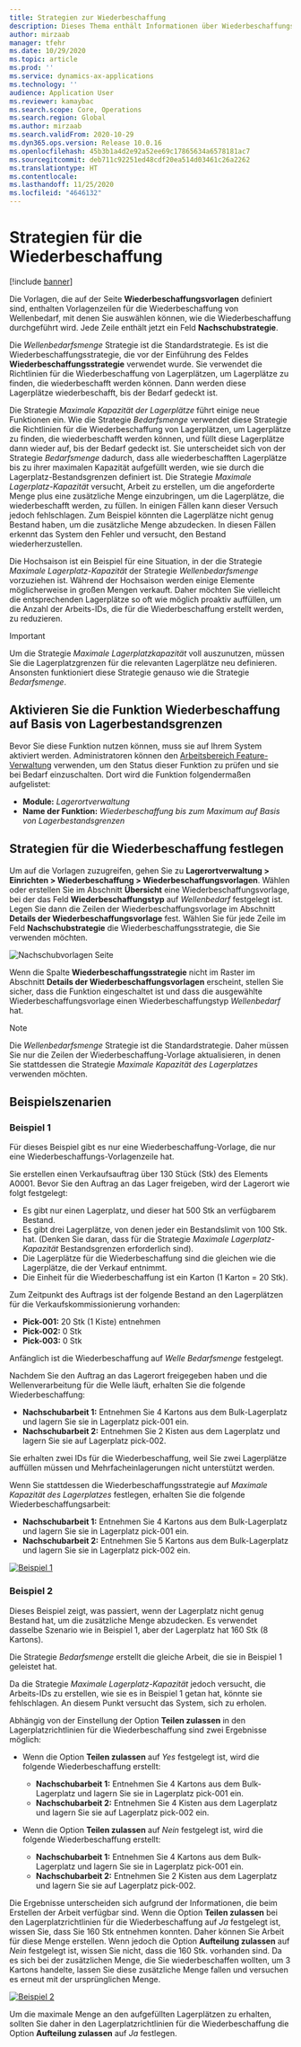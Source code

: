 ```yaml
---
title: Strategien zur Wiederbeschaffung
description: Dieses Thema enthält Informationen über Wiederbeschaffungsstrategien und erklärt, wie Sie das Feld Wiederbeschaffungsstrategie auf den Zeilen der Wave Demand Wiederbeschaffungsvorlage verwenden können, um auszuwählen, wie die Wiederbeschaffung durchgeführt wird.
author: mirzaab
manager: tfehr
ms.date: 10/29/2020
ms.topic: article
ms.prod: ''
ms.service: dynamics-ax-applications
ms.technology: ''
audience: Application User
ms.reviewer: kamaybac
ms.search.scope: Core, Operations
ms.search.region: Global
ms.author: mirzaab
ms.search.validFrom: 2020-10-29
ms.dyn365.ops.version: Release 10.0.16
ms.openlocfilehash: 45b3b1a4d2e92a52ee69c17865634a6578181ac7
ms.sourcegitcommit: deb711c92251ed48cdf20ea514d03461c26a2262
ms.translationtype: HT
ms.contentlocale: 
ms.lasthandoff: 11/25/2020
ms.locfileid: "4646132"
---
```

# <a name="replenishment-strategies"></a>Strategien für die Wiederbeschaffung

[!include [banner](../includes/banner.md)]

Die Vorlagen, die auf der Seite **Wiederbeschaffungsvorlagen** definiert sind, enthalten Vorlagenzeilen für die Wiederbeschaffung von Wellenbedarf, mit denen Sie auswählen können, wie die Wiederbeschaffung durchgeführt wird. Jede Zeile enthält jetzt ein Feld **Nachschubstrategie**.

Die *Wellenbedarfsmenge* Strategie ist die Standardstrategie. Es ist die Wiederbeschaffungsstrategie, die vor der Einführung des Feldes **Wiederbeschaffungsstrategie** verwendet wurde. Sie verwendet die Richtlinien für die Wiederbeschaffung von Lagerplätzen, um Lagerplätze zu finden, die wiederbeschafft werden können. Dann werden diese Lagerplätze wiederbeschafft, bis der Bedarf gedeckt ist.

Die Strategie *Maximale Kapazität der Lagerplätze* führt einige neue Funktionen ein. Wie die Strategie *Bedarfsmenge* verwendet diese Strategie die Richtlinien für die Wiederbeschaffung von Lagerplätzen, um Lagerplätze zu finden, die wiederbeschafft werden können, und füllt diese Lagerplätze dann wieder auf, bis der Bedarf gedeckt ist. Sie unterscheidet sich von der Strategie *Bedarfsmenge* dadurch, dass alle wiederbeschafften Lagerplätze bis zu ihrer maximalen Kapazität aufgefüllt werden, wie sie durch die Lagerplatz-Bestandsgrenzen definiert ist. Die Strategie *Maximale Lagerplatz-Kapazität* versucht, Arbeit zu erstellen, um die angeforderte Menge plus eine zusätzliche Menge einzubringen, um die Lagerplätze, die wiederbeschafft werden, zu füllen. In einigen Fällen kann dieser Versuch jedoch fehlschlagen. Zum Beispiel könnten die Lagerplätze nicht genug Bestand haben, um die zusätzliche Menge abzudecken. In diesen Fällen erkennt das System den Fehler und versucht, den Bestand wiederherzustellen.

Die Hochsaison ist ein Beispiel für eine Situation, in der die Strategie *Maximale Lagerplatz-Kapazität* der Strategie *Wellenbedarfsmenge* vorzuziehen ist. Während der Hochsaison werden einige Elemente möglicherweise in großen Mengen verkauft. Daher möchten Sie vielleicht die entsprechenden Lagerplätze so oft wie möglich proaktiv auffüllen, um die Anzahl der Arbeits-IDs, die für die Wiederbeschaffung erstellt werden, zu reduzieren.

> [!IMPORTANT]
> Um die Strategie *Maximale Lagerplatzkapazität* voll auszunutzen, müssen Sie die Lagerplatzgrenzen für die relevanten Lagerplätze neu definieren. Ansonsten funktioniert diese Strategie genauso wie die Strategie *Bedarfsmenge*.

## <a name="turn-on-the-replenish-to-max-based-on-stocking-limits-feature"></a>Aktivieren Sie die Funktion Wiederbeschaffung auf Basis von Lagerbestandsgrenzen

Bevor Sie diese Funktion nutzen können, muss sie auf Ihrem System aktiviert werden. Administratoren können den [Arbeitsbereich Feature-Verwaltung](../../fin-ops-core/fin-ops/get-started/feature-management/feature-management-overview.md) verwenden, um den Status dieser Funktion zu prüfen und sie bei Bedarf einzuschalten. Dort wird die Funktion folgendermaßen aufgelistet:

- **Module:** *Lagerortverwaltung*
- **Name der Funktion:** *Wiederbeschaffung bis zum Maximum auf Basis von Lagerbestandsgrenzen*

## <a name="set-up-replenishment-strategies"></a>Strategien für die Wiederbeschaffung festlegen

Um auf die Vorlagen zuzugreifen, gehen Sie zu **Lagerortverwaltung \> Einrichten \> Wiederbeschaffung \> Wiederbeschaffungsvorlagen**. Wählen oder erstellen Sie im Abschnitt **Übersicht** eine Wiederbeschaffungsvorlage, bei der das Feld **Wiederbeschaffungstyp** auf *Wellenbedarf* festgelegt ist. Legen Sie dann die Zeilen der Wiederbeschaffungsvorlage im Abschnitt **Details der Wiederbeschaffungsvorlage** fest. Wählen Sie für jede Zeile im Feld **Nachschubstrategie** die Wiederbeschaffungsstrategie, die Sie verwenden möchten.

![Nachschubvorlagen Seite](media/ReplenTempWaveDmdMaxLocCap.png "Seite Wiederbeschaffung Vorlagen")

Wenn die Spalte **Wiederbeschaffungsstrategie** nicht im Raster im Abschnitt **Details der Wiederbeschaffungsvorlagen** erscheint, stellen Sie sicher, dass die Funktion eingeschaltet ist und dass die ausgewählte Wiederbeschaffungsvorlage einen Wiederbeschaffungstyp *Wellenbedarf* hat.

> [!NOTE]
> Die *Wellenbedarfsmenge* Strategie ist die Standardstrategie. Daher müssen Sie nur die Zeilen der Wiederbeschaffung-Vorlage aktualisieren, in denen Sie stattdessen die Strategie *Maximale Kapazität des Lagerplatzes* verwenden möchten.

## <a name="example-scenarios"></a>Beispielszenarien

### <a name="example-1"></a>Beispiel 1

Für dieses Beispiel gibt es nur eine Wiederbeschaffung-Vorlage, die nur eine Wiederbeschaffungs-Vorlagenzeile hat.

Sie erstellen einen Verkaufsauftrag über 130 Stück (Stk) des Elements A0001. Bevor Sie den Auftrag an das Lager freigeben, wird der Lagerort wie folgt festgelegt:

- Es gibt nur einen Lagerplatz, und dieser hat 500 Stk an verfügbarem Bestand.
- Es gibt drei Lagerplätze, von denen jeder ein Bestandslimit von 100 Stk. hat. (Denken Sie daran, dass für die Strategie *Maximale Lagerplatz-Kapazität* Bestandsgrenzen erforderlich sind).
- Die Lagerplätze für die Wiederbeschaffung sind die gleichen wie die Lagerplätze, die der Verkauf entnimmt.
- Die Einheit für die Wiederbeschaffung ist ein Karton (1 Karton = 20 Stk).

Zum Zeitpunkt des Auftrags ist der folgende Bestand an den Lagerplätzen für die Verkaufskommissionierung vorhanden:

- **Pick-001:** 20 Stk (1 Kiste) entnehmen
- **Pick-002:** 0 Stk
- **Pick-003:** 0 Stk

Anfänglich ist die Wiederbeschaffung auf *Welle Bedarfsmenge* festgelegt.

Nachdem Sie den Auftrag an das Lagerort freigegeben haben und die Wellenverarbeitung für die Welle läuft, erhalten Sie die folgende Wiederbeschaffung:

- **Nachschubarbeit 1:** Entnehmen Sie 4 Kartons aus dem Bulk-Lagerplatz und lagern Sie sie in Lagerplatz pick-001 ein.
- **Nachschubarbeit 2:** Entnehmen Sie 2 Kisten aus dem Lagerplatz und lagern Sie sie auf Lagerplatz pick-002.

Sie erhalten zwei IDs für die Wiederbeschaffung, weil Sie zwei Lagerplätze auffüllen müssen und Mehrfacheinlagerungen nicht unterstützt werden.

Wenn Sie stattdessen die Wiederbeschaffungsstrategie auf *Maximale Kapazität des Lagerplatzes* festlegen, erhalten Sie die folgende Wiederbeschaffungsarbeit:

- **Nachschubarbeit 1:** Entnehmen Sie 4 Kartons aus dem Bulk-Lagerplatz und lagern Sie sie in Lagerplatz pick-001 ein.
- **Nachschubarbeit 2:** Entnehmen Sie 5 Kartons aus dem Bulk-Lagerplatz und lagern Sie sie in Lagerplatz pick-002 ein.

[![Beispiel 1](media/ReplenTemp_example_1.png "Beispiel 1")](media/ReplenTemp_example_1_large.png)

### <a name="example-2"></a>Beispiel 2

Dieses Beispiel zeigt, was passiert, wenn der Lagerplatz nicht genug Bestand hat, um die zusätzliche Menge abzudecken. Es verwendet dasselbe Szenario wie in Beispiel 1, aber der Lagerplatz hat 160 Stk (8 Kartons).

Die Strategie *Bedarfsmenge* erstellt die gleiche Arbeit, die sie in Beispiel 1 geleistet hat.

Da die Strategie *Maximale Lagerplatz-Kapazität* jedoch versucht, die Arbeits-IDs zu erstellen, wie sie es in Beispiel 1 getan hat, könnte sie fehlschlagen. An diesem Punkt versucht das System, sich zu erholen.

Abhängig von der Einstellung der Option **Teilen zulassen** in den Lagerplatzrichtlinien für die Wiederbeschaffung sind zwei Ergebnisse möglich:

- Wenn die Option **Teilen zulassen** auf *Yes* festgelegt ist, wird die folgende Wiederbeschaffung erstellt:

    - **Nachschubarbeit 1:** Entnehmen Sie 4 Kartons aus dem Bulk-Lagerplatz und lagern Sie sie in Lagerplatz pick-001 ein.
    - **Nachschubarbeit 2:** Entnehmen Sie 4 Kisten aus dem Lagerplatz und lagern Sie sie auf Lagerplatz pick-002 ein.

- Wenn die Option **Teilen zulassen** auf *Nein* festgelegt ist, wird die folgende Wiederbeschaffung erstellt:

    - **Nachschubarbeit 1:** Entnehmen Sie 4 Kartons aus dem Bulk-Lagerplatz und lagern Sie sie in Lagerplatz pick-001 ein.
    - **Nachschubarbeit 2:** Entnehmen Sie 2 Kisten aus dem Lagerplatz und lagern Sie sie auf Lagerplatz pick-002.

Die Ergebnisse unterscheiden sich aufgrund der Informationen, die beim Erstellen der Arbeit verfügbar sind. Wenn die Option **Teilen zulassen** bei den Lagerplatzrichtlinien für die Wiederbeschaffung auf *Ja* festgelegt ist, wissen Sie, dass Sie 160 Stk entnehmen konnten. Daher können Sie Arbeit für diese Menge erstellen. Wenn jedoch die Option **Aufteilung zulassen** auf *Nein* festgelegt ist, wissen Sie nicht, dass die 160 Stk. vorhanden sind. Da es sich bei der zusätzlichen Menge, die Sie wiederbeschaffen wollten, um 3 Kartons handelte, lassen Sie diese zusätzliche Menge fallen und versuchen es erneut mit der ursprünglichen Menge.

[![Beispiel 2](media/ReplenTemp_example_2.png "Beispiel 2")](media/ReplenTemp_example_2_large.png)

Um die maximale Menge an den aufgefüllten Lagerplätzen zu erhalten, sollten Sie daher in den Lagerplatzrichtlinien für die Wiederbeschaffung die Option **Aufteilung zulassen** auf *Ja* festlegen.
